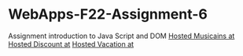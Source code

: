 # WebApps-F22-Assignment-6
Assignment introduction to Java Script and DOM
[Hosted Musicains at](https://44-563-web-apps-f22.github.io/44563-webapps-assignment-6-shiva6427/musician.html)
[Hosted Discount at](https://44-563-web-apps-f22.github.io/44563-webapps-assignment-6-shiva6427/discount.html)
[Hosted Vacation at](https://44-563-web-apps-f22.github.io/44563-webapps-assignment-6-shiva6427/vacation.html)
